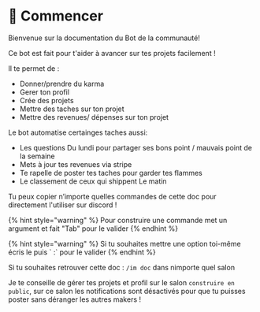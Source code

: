 # 👶 Commencer

Bienvenue sur la documentation du Bot de la communauté!

Ce bot est fait pour t'aider à avancer sur tes projets facilement !

Il te permet de :

* Donner/prendre du karma
* Gerer ton profil
* Crée des projets
* Mettre des taches sur ton projet
* Mettre des revenues/ dépenses sur ton projet

Le bot automatise certainges taches aussi:

* Les questions Du lundi pour partager ses bons point / mauvais point de la semaine
* Mets à jour tes revenues via stripe
* Te rapelle de poster tes taches pour garder tes flammes
* Le classement de ceux qui shippent Le matin

Tu peux copier n’importe quelles commandes de cette doc pour directement l'utiliser sur discord !

{% hint style="warning" %}
Pour construire une commande met un argument et fait "Tab" pour le valider
{% endhint %}

{% hint style="warning" %}
Si tu souhaites mettre une option toi-même écris le puis \` :\` pour le valider
{% endhint %}

Si tu souhaites retrouver cette doc : `/im doc` dans nimporte quel salon

Je te conseille de gérer tes projets et profil sur le salon `construire en public`, sur ce salon les notifications sont désactivés pour que tu puisses poster sans déranger les autres makers !


